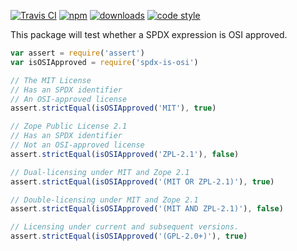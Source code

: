 [![Travis CI](https://img.shields.io/travis/jslicense/spdx-is-osi.js/master.svg)](https://travis-ci.org/jslicense/spdx-is-osi.js)
[![npm](https://img.shields.io/npm/v/spdx-is-osi.svg)](https://www.npmjs.com/package/spdx-is-osi)
[![downloads](https://img.shields.io/npm/dm/spdx-is-osi.svg)](https://www.npmjs.com/package/spdx-is-osi)
[![code style](https://img.shields.io/badge/code_style-standard-brightgreen.svg)](https://standardjs.com)

This package will test whether a SPDX expression is OSI approved.


```javascript
var assert = require('assert')
var isOSIApproved = require('spdx-is-osi')

// The MIT License
// Has an SPDX identifier
// An OSI-approved license
assert.strictEqual(isOSIApproved('MIT'), true)

// Zope Public License 2.1
// Has an SPDX identifier
// Not an OSI-approved license
assert.strictEqual(isOSIApproved('ZPL-2.1'), false)

// Dual-licensing under MIT and Zope 2.1
assert.strictEqual(isOSIApproved('(MIT OR ZPL-2.1)'), true)

// Double-licensing under MIT and Zope 2.1
assert.strictEqual(isOSIApproved('(MIT AND ZPL-2.1)'), false)

// Licensing under current and subsequent versions.
assert.strictEqual(isOSIApproved('(GPL-2.0+)'), true)
```
